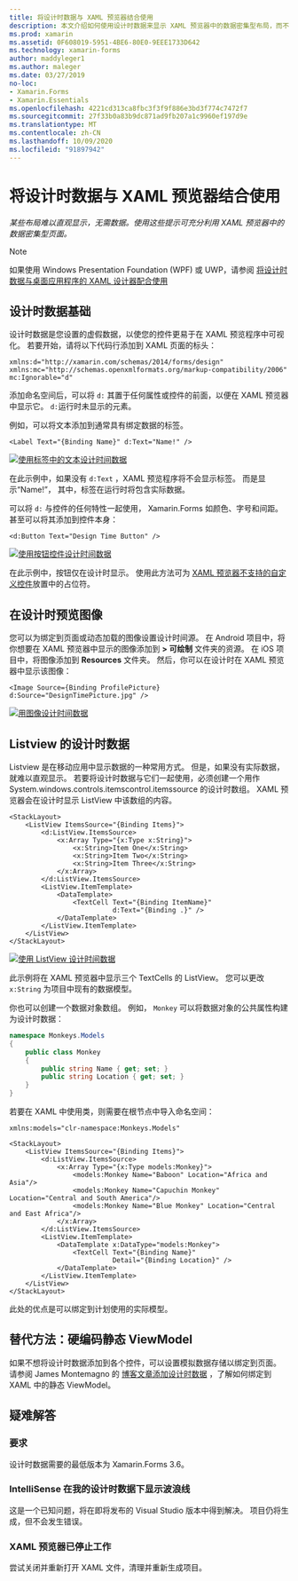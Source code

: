 ```yaml
---
title: 将设计时数据与 XAML 预览器结合使用
description: 本文介绍如何使用设计时数据来显示 XAML 预览器中的数据密集型布局，而不运行您的应用程序。
ms.prod: xamarin
ms.assetid: 0F608019-5951-4BE6-80E0-9EEE1733D642
ms.technology: xamarin-forms
author: maddyleger1
ms.author: maleger
ms.date: 03/27/2019
no-loc:
- Xamarin.Forms
- Xamarin.Essentials
ms.openlocfilehash: 4221cd313ca8fbc3f3f9f886e3bd3f774c7472f7
ms.sourcegitcommit: 27f33b0a83b9dc871ad9fb207a1c9960ef197d9e
ms.translationtype: MT
ms.contentlocale: zh-CN
ms.lasthandoff: 10/09/2020
ms.locfileid: "91897942"
---
```

# <a name="use-design-time-data-with-the-xaml-previewer"></a>将设计时数据与 XAML 预览器结合使用

_某些布局难以直观显示，无需数据。使用这些提示可充分利用 XAML 预览器中的数据密集型页面。_

> [!NOTE]
> 如果使用 Windows Presentation Foundation (WPF) 或 UWP，请参阅 [将设计时数据与桌面应用程序的 XAML 设计器配合使用](/visualstudio/xaml-tools/xaml-designtime-data)

## <a name="design-time-data-basics"></a>设计时数据基础

设计时数据是您设置的虚假数据，以使您的控件更易于在 XAML 预览程序中可视化。 若要开始，请将以下代码行添加到 XAML 页面的标头：

```xaml
xmlns:d="http://xamarin.com/schemas/2014/forms/design"
xmlns:mc="http://schemas.openxmlformats.org/markup-compatibility/2006"
mc:Ignorable="d"
```

添加命名空间后，可以将 `d:` 其置于任何属性或控件的前面，以便在 XAML 预览器中显示它。 `d:`运行时未显示的元素。

例如，可以将文本添加到通常具有绑定数据的标签。

```xaml
<Label Text="{Binding Name}" d:Text="Name!" />
```

[![使用标签中的文本设计时间数据](xaml-previewer-images/designtimedata-label-sm.png "使用文本标记设计时间数据")](xaml-previewer-images/designtimedata-label-lg.png#lightbox)

在此示例中，如果没有 `d:Text` ，XAML 预览程序将不会显示标签。 而是显示“Name!”， 其中，标签在运行时将包含实际数据。

可以将 `d:` 与控件的任何特性一起使用， Xamarin.Forms 如颜色、字号和间距。 甚至可以将其添加到控件本身：

```xaml
<d:Button Text="Design Time Button" />
```

[![使用按钮控件设计时间数据](xaml-previewer-images/designtimedata-controls-sm.png "使用按钮控件设计时间数据")](xaml-previewer-images/designtimedata-controls-lg.png#lightbox)

在此示例中，按钮仅在设计时显示。 使用此方法可为 [XAML 预览器不支持的自定义控件](render-custom-controls.md)放置中的占位符。

## <a name="preview-images-at-design-time"></a>在设计时预览图像

您可以为绑定到页面或动态加载的图像设置设计时间源。 在 Android 项目中，将你想要在 XAML 预览器中显示的图像添加到 **> 可绘制** 文件夹的资源。 在 iOS 项目中，将图像添加到 **Resources** 文件夹。 然后，你可以在设计时在 XAML 预览器中显示该图像：

```xaml
<Image Source={Binding ProfilePicture} d:Source="DesignTimePicture.jpg" />
```

[![用图像设计时间数据](xaml-previewer-images/designtimedata-image-sm.png "用配置映像设计时间数据")](xaml-previewer-images/designtimedata-image-lg.png#lightbox)

## <a name="design-time-data-for-listviews"></a>Listview 的设计时数据

Listview 是在移动应用中显示数据的一种常用方式。 但是，如果没有实际数据，就难以直观显示。 若要将设计时数据与它们一起使用，必须创建一个用作 System.windows.controls.itemscontrol.itemssource 的设计时数组。 XAML 预览器会在设计时显示 ListView 中该数组的内容。

```xaml
<StackLayout>
    <ListView ItemsSource="{Binding Items}">
        <d:ListView.ItemsSource>
            <x:Array Type="{x:Type x:String}">
                <x:String>Item One</x:String>
                <x:String>Item Two</x:String>
                <x:String>Item Three</x:String>
            </x:Array>
        </d:ListView.ItemsSource>
        <ListView.ItemTemplate>
            <DataTemplate>
                <TextCell Text="{Binding ItemName}"
                          d:Text="{Binding .}" />
            </DataTemplate>
        </ListView.ItemTemplate>
    </ListView>
</StackLayout>
```

[![使用 ListView 设计时间数据](xaml-previewer-images/designtimedata-itemssource-sm.png "使用 ListView 设计时间数据")](xaml-previewer-images/designtimedata-itemssource-lg.png#lightbox)

此示例将在 XAML 预览器中显示三个 TextCells 的 ListView。 您可以更改 `x:String` 为项目中现有的数据模型。

你也可以创建一个数据对象数组。 例如， `Monkey` 可以将数据对象的公共属性构建为设计时数据：

```csharp
namespace Monkeys.Models
{
    public class Monkey
    {
        public string Name { get; set; }
        public string Location { get; set; }
    }
}
```

若要在 XAML 中使用类，则需要在根节点中导入命名空间：

```xaml
xmlns:models="clr-namespace:Monkeys.Models"
```

```xaml
<StackLayout>
    <ListView ItemsSource="{Binding Items}">
        <d:ListView.ItemsSource>
            <x:Array Type="{x:Type models:Monkey}">
                <models:Monkey Name="Baboon" Location="Africa and Asia"/>
                <models:Monkey Name="Capuchin Monkey" Location="Central and South America"/>
                <models:Monkey Name="Blue Monkey" Location="Central and East Africa"/>
            </x:Array>
        </d:ListView.ItemsSource>
        <ListView.ItemTemplate>
            <DataTemplate x:DataType="models:Monkey">
                <TextCell Text="{Binding Name}"
                          Detail="{Binding Location}" />
            </DataTemplate>
        </ListView.ItemTemplate>
    </ListView>
</StackLayout>
```

此处的优点是可以绑定到计划使用的实际模型。

## <a name="alternative-hardcode-a-static-viewmodel"></a>替代方法：硬编码静态 ViewModel

如果不想将设计时数据添加到各个控件，可以设置模拟数据存储以绑定到页面。 请参阅 James Montemagno 的 [博客文章添加设计时数据](https://montemagno.com/xamarin-forms-design-time-data-tips-best-practices/) ，了解如何绑定到 XAML 中的静态 ViewModel。

## <a name="troubleshooting"></a>疑难解答

### <a name="requirements"></a>要求

设计时数据需要的最低版本为 Xamarin.Forms 3.6。

### <a name="intellisense-shows-squiggly-lines-under-my-design-time-data"></a>IntelliSense 在我的设计时数据下显示波浪线

这是一个已知问题，将在即将发布的 Visual Studio 版本中得到解决。 项目仍将生成，但不会发生错误。

### <a name="the-xaml-previewer-stopped-working"></a>XAML 预览器已停止工作

尝试关闭并重新打开 XAML 文件，清理并重新生成项目。
